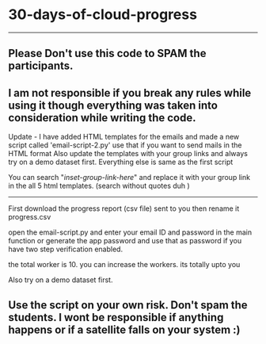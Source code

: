 # 30-days-of-cloud-progress
----------------------------------------------------------------------------------------------------------------------------------------------------------
Please Don't use this code to SPAM the participants.
----------------------------------------------------------------------------------------------------------------------------------------------------------
I am not responsible if you break any rules while using it though everything was taken into consideration while writing the code.
----------------------------------------------------------------------------------------------------------------------------------------------------------
Update - I have added HTML templates for the emails and made a new script called 'email-script-2.py' use that if you want to send mails in the HTML format
Also update the templates with your group links
and always try on a demo dataset first.
Everything else is same as the first script

You can search "*inset-group-link-here*" and replace it with your group link in the all 5 html templates. (search without quotes duh )

---------------------------------------------------------------------------------------------------------------------------------------------------------
First download the progress report (csv file) sent to you
then rename it progress.csv

open the email-script.py and enter your email ID and password in the main function or generate the app password and use that as password if you have two step verification enabled.

the total worker is 10. you can increase the workers. its totally upto you

Also try on a demo dataset first.

Use the script on your own risk. Don't spam the students.
I wont be responsible if anything happens or if a satellite falls on your system :)
---------------------------------------------------------------------------------------------------------------------------------------------------------
